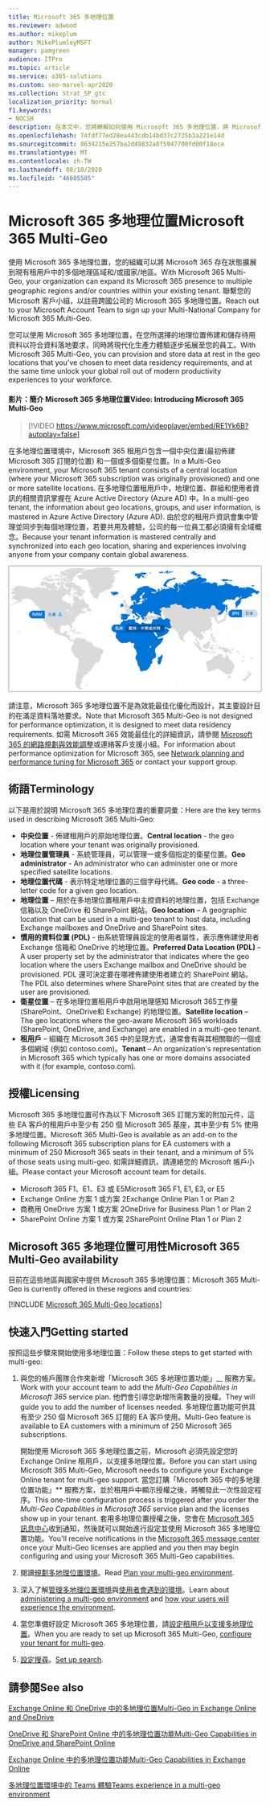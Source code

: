 ```yaml
---
title: Microsoft 365 多地理位置
ms.reviewer: adwood
ms.author: mikeplum
author: MikePlumleyMSFT
manager: pamgreen
audience: ITPro
ms.topic: article
ms.service: o365-solutions
ms.custom: seo-marvel-apr2020
ms.collection: Strat_SP_gtc
localization_priority: Normal
f1.keywords:
- NOCSH
description: 在本文中，您將瞭解如何使用 Microsoft 365 多地理位置，將 Microsoft 365 的目前狀態擴充為多個地理區域。
ms.openlocfilehash: 74fdf77ed28ea443cdb14bd37c2735b3a221e14d
ms.sourcegitcommit: 8634215e257ba2d49832a8f5947700fd00f18ece
ms.translationtype: MT
ms.contentlocale: zh-TW
ms.lasthandoff: 08/10/2020
ms.locfileid: "46605505"
---
```

# <a name="microsoft-365-multi-geo"></a><span data-ttu-id="efb21-103">Microsoft 365 多地理位置</span><span class="sxs-lookup"><span data-stu-id="efb21-103">Microsoft 365 Multi-Geo</span></span>

<span data-ttu-id="efb21-104">使用 Microsoft 365 多地理位置，您的組織可以將 Microsoft 365 存在狀態擴展到現有租用戶中的多個地理區域和/或國家/地區。</span><span class="sxs-lookup"><span data-stu-id="efb21-104">With Microsoft 365 Multi-Geo, your organization can expand its Microsoft 365 presence to multiple geographic regions and/or countries within your existing tenant.</span></span> <span data-ttu-id="efb21-105">聯繫您的 Microsoft 客戶小組，以註冊跨國公司的 Microsoft 365 多地理位置。</span><span class="sxs-lookup"><span data-stu-id="efb21-105">Reach out to your Microsoft Account Team to sign up your Multi-National Company for Microsoft 365 Multi-Geo.</span></span>
  
<span data-ttu-id="efb21-106">您可以使用 Microsoft 365 多地理位置，在您所選擇的地理位置佈建和儲存待用資料以符合資料落地要求，同時將現代化生產力體驗逐步拓展至您的員工。</span><span class="sxs-lookup"><span data-stu-id="efb21-106">With Microsoft 365 Multi-Geo, you can provision and store data at rest in the geo locations that you've chosen to meet data residency requirements, and at the same time unlock your global roll out of modern productivity experiences to your workforce.</span></span>

#### <a name="video-introducing-microsoft-365-multi-geo"></a><span data-ttu-id="efb21-107">影片：簡介 Microsoft 365 多地理位置</span><span class="sxs-lookup"><span data-stu-id="efb21-107">Video: Introducing Microsoft 365 Multi-Geo</span></span>

> [!VIDEO https://www.microsoft.com/videoplayer/embed/RE1Yk6B?autoplay=false]

<span data-ttu-id="efb21-108">在多地理位置環境中，Microsoft 365 租用戶包含一個中央位置(最初佈建 Microsoft 365 訂閱的位置) 和一個或多個衛星位置。</span><span class="sxs-lookup"><span data-stu-id="efb21-108">In a Multi-Geo environment, your Microsoft 365 tenant consists of a central location (where your Microsoft 365 subscription was originally provisioned) and one or more satellite locations.</span></span> <span data-ttu-id="efb21-109">在多地理位置租用戶中，地理位置、群組和使用者資訊的相關資訊掌握在 Azure Active Directory (Azure AD) 中。</span><span class="sxs-lookup"><span data-stu-id="efb21-109">In a multi-geo tenant, the information about geo locations, groups, and user information, is mastered in Azure Active Directory (Azure AD).</span></span> <span data-ttu-id="efb21-110">由於您的租用戶資訊會集中管理並同步到每個地理位置，若要共用及體驗，公司的每一位員工都必須擁有全域概念。</span><span class="sxs-lookup"><span data-stu-id="efb21-110">Because your tenant information is mastered centrally and synchronized into each geo location, sharing and experiences involving anyone from your company contain global awareness.</span></span>

![SharePoint 系統管理中心內多地理位置地圖的螢幕擷取畫面](media/multi-geo-world-map.png)

<span data-ttu-id="efb21-112">請注意，Microsoft 365 多地理位置不是為效能最佳化優化而設計，其主要設計目的在滿足資料落地要求。</span><span class="sxs-lookup"><span data-stu-id="efb21-112">Note that Microsoft 365 Multi-Geo is not designed for performance optimization, it is designed to meet data residency requirements.</span></span> <span data-ttu-id="efb21-113">如需 Microsoft 365 效能最佳化的詳細資訊，請參閱 [Microsoft 365 的網路規劃與效能調整](https://support.office.com/article/e5f1228c-da3c-4654-bf16-d163daee8848)或連絡客戶支援小組。</span><span class="sxs-lookup"><span data-stu-id="efb21-113">For information about performance optimization for Microsoft 365, see [Network planning and performance tuning for Microsoft 365](https://support.office.com/article/e5f1228c-da3c-4654-bf16-d163daee8848) or contact your support group.</span></span>

## <a name="terminology"></a><span data-ttu-id="efb21-114">術語</span><span class="sxs-lookup"><span data-stu-id="efb21-114">Terminology</span></span>

<span data-ttu-id="efb21-115">以下是用於說明 Microsoft 365 多地理位置的重要詞彙：</span><span class="sxs-lookup"><span data-stu-id="efb21-115">Here are the key terms used in describing Microsoft 365 Multi-Geo:</span></span>

- <span data-ttu-id="efb21-116">**中央位置** - 佈建租用戶的原始地理位置。</span><span class="sxs-lookup"><span data-stu-id="efb21-116">**Central location** - the geo location where your tenant was originally provisioned.</span></span>
- <span data-ttu-id="efb21-117">**地理位置管理員** - 系統管理員，可以管理一或多個指定的衛星位置。</span><span class="sxs-lookup"><span data-stu-id="efb21-117">**Geo administrator** - An administrator who can administer one or more specified satellite locations.</span></span>
- <span data-ttu-id="efb21-118">**地理位置代碼** - 表示特定地理位置的三個字母代碼。</span><span class="sxs-lookup"><span data-stu-id="efb21-118">**Geo code** - a three-letter code for a given geo location.</span></span>
- <span data-ttu-id="efb21-119">**地理位置** – 用於在多地理位置租用戶中主控資料的地理位置，包括 Exchange 信箱以及 OneDrive 和 SharePoint 網站。</span><span class="sxs-lookup"><span data-stu-id="efb21-119">**Geo location** – A geographic location that can be used in a multi-geo tenant to host data, including Exchange mailboxes and OneDrive and SharePoint sites.</span></span>
- <span data-ttu-id="efb21-120">**慣用的資料位置 (PDL)** - 由系統管理員設定的使用者屬性，表示應佈建使用者 Exchange 信箱和 OneDrive 的地理位置。</span><span class="sxs-lookup"><span data-stu-id="efb21-120">**Preferred Data Location (PDL)** – A user property set by the administrator that indicates where the geo location where the users Exchange mailbox and OneDrive should be provisioned.</span></span> <span data-ttu-id="efb21-121">PDL 還可決定要在哪裡佈建使用者建立的 SharePoint 網站。</span><span class="sxs-lookup"><span data-stu-id="efb21-121">The PDL also determines where SharePoint sites that are created by the user are provisioned.</span></span>
- <span data-ttu-id="efb21-122">**衛星位置** – 在多地理位置租用戶中啟用地理感知 Microsoft 365工作量 (SharePoint、OneDrive和 Exchange) 的地理位置。</span><span class="sxs-lookup"><span data-stu-id="efb21-122">**Satellite location** – The geo locations where the geo-aware Microsoft 365 workloads (SharePoint, OneDrive, and Exchange) are enabled in a multi-geo tenant.</span></span>
- <span data-ttu-id="efb21-123">**租用戶** – 組織在 Microsoft 365 中的呈現方式，通常會有與其相關聯的一個或多個網域 (例如 contoso.com)。</span><span class="sxs-lookup"><span data-stu-id="efb21-123">**Tenant** – An organization's representation in Microsoft 365 which typically has one or more domains associated with it (for example, contoso.com).</span></span>

## <a name="licensing"></a><span data-ttu-id="efb21-124">授權</span><span class="sxs-lookup"><span data-stu-id="efb21-124">Licensing</span></span>

<span data-ttu-id="efb21-125">Microsoft 365 多地理位置可作為以下 Microsoft 365 訂閱方案的附加元件，這些 EA 客戶的租用戶中至少有 250 個 Microsoft 365 基座，其中至少有 5% 使用多地理位置。</span><span class="sxs-lookup"><span data-stu-id="efb21-125">Microsoft 365 Multi-Geo is available as an add-on to the following Microsoft 365 subscription plans for EA customers with a minimum of 250 Microsoft 365 seats in their tenant, and a minimum of 5% of those seats using multi-geo.</span></span> <span data-ttu-id="efb21-126">如需詳細資訊，請連絡您的 Microsoft 帳戶小組。</span><span class="sxs-lookup"><span data-stu-id="efb21-126">Please contact your Microsoft account team for details.</span></span>

- <span data-ttu-id="efb21-127">Microsoft 365 F1、E1、E3 或 E5</span><span class="sxs-lookup"><span data-stu-id="efb21-127">Microsoft 365 F1, E1, E3, or E5</span></span>
- <span data-ttu-id="efb21-128">Exchange Online 方案 1 或方案 2</span><span class="sxs-lookup"><span data-stu-id="efb21-128">Exchange Online Plan 1 or Plan 2</span></span>
- <span data-ttu-id="efb21-129">商務用 OneDrive 方案 1 或方案 2</span><span class="sxs-lookup"><span data-stu-id="efb21-129">OneDrive for Business Plan 1 or Plan 2</span></span>
- <span data-ttu-id="efb21-130">SharePoint Online 方案 1 或方案 2</span><span class="sxs-lookup"><span data-stu-id="efb21-130">SharePoint Online Plan 1 or Plan 2</span></span>

## <a name="microsoft-365-multi-geo-availability"></a><span data-ttu-id="efb21-131">Microsoft 365 多地理位置可用性</span><span class="sxs-lookup"><span data-stu-id="efb21-131">Microsoft 365 Multi-Geo availability</span></span>

<span data-ttu-id="efb21-132">目前在這些地區與國家中提供 Microsoft 365 多地理位置：</span><span class="sxs-lookup"><span data-stu-id="efb21-132">Microsoft 365 Multi-Geo is currently offered in these regions and countries:</span></span>

[!INCLUDE [Microsoft 365 Multi-Geo locations](includes/office-365-multi-geo-locations.md)]

## <a name="getting-started"></a><span data-ttu-id="efb21-133">快速入門</span><span class="sxs-lookup"><span data-stu-id="efb21-133">Getting started</span></span>

<span data-ttu-id="efb21-134">按照這些步驟來開始使用多地理位置：</span><span class="sxs-lookup"><span data-stu-id="efb21-134">Follow these steps to get started with multi-geo:</span></span>

1. <span data-ttu-id="efb21-135">與您的帳戶團隊合作來新增「Microsoft 365 多地理位置功能」__ 服務方案。</span><span class="sxs-lookup"><span data-stu-id="efb21-135">Work with your account team to add the _Multi-Geo Capabilities in Microsoft 365_ service plan.</span></span> <span data-ttu-id="efb21-136">他們會引導您新增所需數量的授權。</span><span class="sxs-lookup"><span data-stu-id="efb21-136">They will guide you to add the number of licenses needed.</span></span> <span data-ttu-id="efb21-137">多地理位置功能可供具有至少 250 個 Microsoft 365 訂閱的 EA 客戶使用。</span><span class="sxs-lookup"><span data-stu-id="efb21-137">Multi-Geo feature is available to EA customers with a minimum of 250 Microsoft 365 subscriptions.</span></span>

   <span data-ttu-id="efb21-138">開始使用 Microsoft 365 多地理位置之前，Microsoft 必須先設定您的 Exchange Online 租用戶，以支援多地理位置。</span><span class="sxs-lookup"><span data-stu-id="efb21-138">Before you can start using Microsoft 365 Multi-Geo, Microsoft needs to configure your Exchange Online tenant for multi-geo support.</span></span> <span data-ttu-id="efb21-139">當您訂購「Microsoft 365 中的多地理位置功能」\*\* 服務方案，並於租用戶中顯示授權之後，將觸發此一次性設定程序。</span><span class="sxs-lookup"><span data-stu-id="efb21-139">This one-time configuration process is triggered after you order the *Multi-Geo Capabilities in Microsoft 365* service plan and the licenses show up in your tenant.</span></span> <span data-ttu-id="efb21-140">套用多地理位置授權之後，您會在 [Microsoft 365 訊息中心](https://support.office.com/article/38FB3333-BFCC-4340-A37B-DEDA509C2093)收到通知，然後就可以開始進行設定並使用 Microsoft 365 多地理位置功能。</span><span class="sxs-lookup"><span data-stu-id="efb21-140">You'll receive notifications in the [Microsoft 365 message center](https://support.office.com/article/38FB3333-BFCC-4340-A37B-DEDA509C2093) once your Multi-Geo licenses are applied and you then may begin configuring and using your Microsoft 365 Multi-Geo capabilities.</span></span>

2. <span data-ttu-id="efb21-141">閱讀[規劃多地理位置環境](plan-for-multi-geo.md)。</span><span class="sxs-lookup"><span data-stu-id="efb21-141">Read [Plan your multi-geo environment](plan-for-multi-geo.md).</span></span>

3. <span data-ttu-id="efb21-142">深入了解[管理多地理位置環境](administering-a-multi-geo-environment.md)與[使用者會遇到的環境](multi-geo-user-experience.md)。</span><span class="sxs-lookup"><span data-stu-id="efb21-142">Learn about [administering a multi-geo environment](administering-a-multi-geo-environment.md) and [how your users will experience the environment](multi-geo-user-experience.md).</span></span>

4. <span data-ttu-id="efb21-143">當您準備好設定 Microsoft 365 多地理位置，請[設定租用戶以支援多地理位置](multi-geo-tenant-configuration.md)。</span><span class="sxs-lookup"><span data-stu-id="efb21-143">When you are ready to set up Microsoft 365 Multi-Geo, [configure your tenant for multi-geo](multi-geo-tenant-configuration.md).</span></span>

5. <span data-ttu-id="efb21-144">[設定搜尋](configure-search-for-multi-geo.md)。</span><span class="sxs-lookup"><span data-stu-id="efb21-144">[Set up search](configure-search-for-multi-geo.md).</span></span>

## <a name="see-also"></a><span data-ttu-id="efb21-145">請參閱</span><span class="sxs-lookup"><span data-stu-id="efb21-145">See also</span></span>

[<span data-ttu-id="efb21-146">Exchange Online 和 OneDrive 中的多地理位置</span><span class="sxs-lookup"><span data-stu-id="efb21-146">Multi-Geo in Exchange Online and OneDrive</span></span>](https://Aka.ms/GoMultiGeo)

[<span data-ttu-id="efb21-147">OneDrive 和 SharePoint Online 中的多地理位置功能</span><span class="sxs-lookup"><span data-stu-id="efb21-147">Multi-Geo Capabilities in OneDrive and SharePoint Online</span></span>](https://docs.microsoft.com/office365/enterprise/multi-geo-capabilities-in-onedrive-and-sharepoint-online-in-office-365)

[<span data-ttu-id="efb21-148">Exchange Online 中的多地理位置功能</span><span class="sxs-lookup"><span data-stu-id="efb21-148">Multi-Geo Capabilities in Exchange Online</span></span>](https://docs.microsoft.com/office365/enterprise/multi-geo-capabilities-in-exchange-online)

[<span data-ttu-id="efb21-149">多地理位置環境中的 Teams 體驗</span><span class="sxs-lookup"><span data-stu-id="efb21-149">Teams experience in a multi-geo environment</span></span>](https://docs.microsoft.com/microsoftteams/teams-experience-o365odb-spo-multi-geo)
